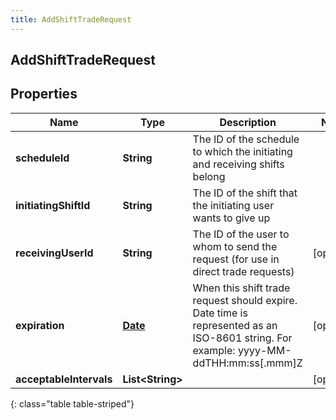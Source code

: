```yaml
---
title: AddShiftTradeRequest
---
```


## AddShiftTradeRequest

## Properties

| Name                    | Type                                        | Description                                                                                                                          | Notes      |
| ----------------------- | ------------------------------------------- | ------------------------------------------------------------------------------------------------------------------------------------ | ---------- |
| **scheduleId**          | <!----><!---->**String**<!---->             | The ID of the schedule to which the initiating and receiving shifts belong                                                           |            |
| **initiatingShiftId**   | <!----><!---->**String**<!---->             | The ID of the shift that the initiating user wants to give up                                                                        |            |
| **receivingUserId**     | <!----><!---->**String**<!---->             | The ID of the user to whom to send the request (for use in direct trade requests)                                                    | [optional] |
| **expiration**          | <!----><!---->[**Date**](Date.md)<!---->    | When this shift trade request should expire. Date time is represented as an ISO-8601 string. For example: yyyy-MM-ddTHH:mm:ss[.mmm]Z | [optional] |
| **acceptableIntervals** | <!----><!---->**List&lt;String&gt;**<!----> |                                                                                                                                      | [optional] |

{: class="table table-striped"}
